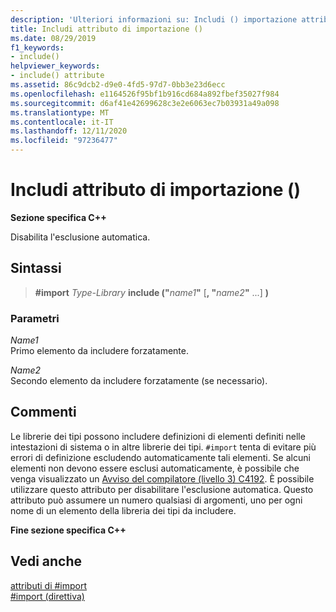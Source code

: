```yaml
---
description: 'Ulteriori informazioni su: Includi () importazione attributo'
title: Includi attributo di importazione ()
ms.date: 08/29/2019
f1_keywords:
- include()
helpviewer_keywords:
- include() attribute
ms.assetid: 86c9dcb2-d9e0-4fd5-97d7-0bb3e23d6ecc
ms.openlocfilehash: e1164526f95bf1b916cd684a892fbef35027f984
ms.sourcegitcommit: d6af41e42699628c3e2e6063ec7b03931a49a098
ms.translationtype: MT
ms.contentlocale: it-IT
ms.lasthandoff: 12/11/2020
ms.locfileid: "97236477"
---
```

# <a name="include-import-attribute"></a>Includi attributo di importazione ()

**Sezione specifica C++**

Disabilita l'esclusione automatica.

## <a name="syntax"></a>Sintassi

> **#import** *Type-Library* **include ("**_name1_**"** [__, "__*name2*__"__ ...] __)__

### <a name="parameters"></a>Parametri

*Name1*\
Primo elemento da includere forzatamente.

*Name2*\
Secondo elemento da includere forzatamente (se necessario).

## <a name="remarks"></a>Commenti

Le librerie dei tipi possono includere definizioni di elementi definiti nelle intestazioni di sistema o in altre librerie dei tipi. `#import` tenta di evitare più errori di definizione escludendo automaticamente tali elementi. Se alcuni elementi non devono essere esclusi automaticamente, è possibile che venga visualizzato un [Avviso del compilatore (livello 3) C4192](../error-messages/compiler-warnings/compiler-warning-level-3-c4192.md). È possibile utilizzare questo attributo per disabilitare l'esclusione automatica. Questo attributo può assumere un numero qualsiasi di argomenti, uno per ogni nome di un elemento della libreria dei tipi da includere.

**Fine sezione specifica C++**

## <a name="see-also"></a>Vedi anche

[attributi di #import](../preprocessor/hash-import-attributes-cpp.md)\
[#import (direttiva)](../preprocessor/hash-import-directive-cpp.md)
